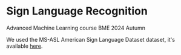 # Sign Language Recognition
Advanced Machine Learning course BME 2024 Autumn

We used the MS-ASL American Sign Language Dataset dataset, it's available [here](https://www.microsoft.com/en-us/download/details.aspx?id=100121).
